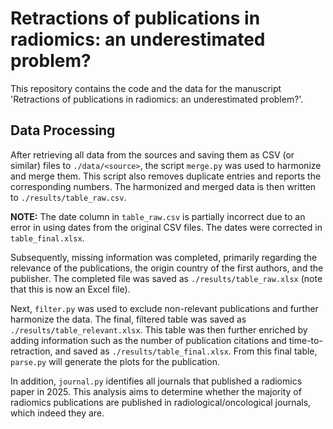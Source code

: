 # Retractions of publications in radiomics: an underestimated problem?

This repository contains the code and the data for the manuscript 'Retractions of publications in radiomics: an underestimated problem?'.

## Data Processing

After retrieving all data from the sources and saving them as CSV (or similar) files to `./data/<source>`, the script `merge.py` was used to harmonize and merge them. This script also removes duplicate entries and reports the corresponding numbers. The harmonized and merged data is then written to `./results/table_raw.csv`.

**NOTE:** The date column in `table_raw.csv` is partially incorrect due to an error in using dates from the original CSV files. The dates were corrected in `table_final.xlsx`.

Subsequently, missing information was completed, primarily regarding the relevance of the publications, the origin country of the first authors, and the publisher. The completed file was saved as `./results/table_raw.xlsx` (note that this is now an Excel file).

Next, `filter.py` was used to exclude non-relevant publications and further harmonize the data. The final, filtered table was saved as `./results/table_relevant.xlsx`. This table was then further enriched by adding information such as the number of publication citations and time-to-retraction, and saved as `./results/table_final.xlsx`. From this final table, `parse.py` will generate the plots for the publication.

In addition, `journal.py` identifies all journals that published a radiomics paper in 2025. This analysis aims to determine whether the majority of radiomics publications are published in radiological/oncological journals, which indeed they are.
